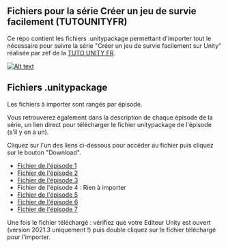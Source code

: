 ## Fichiers pour la série Créer un jeu de survie facilement (TUTOUNITYFR)
Ce répo contient les fichiers .unitypackage permettant d'importer tout le nécessaire pour suivre la série "Créer un jeu de survie facilement sur Unity" réalisée par zef de la [TUTO UNITY FR](https://www.youtube.com/c/tutounityfr).

[![Alt text](https://www.tutounity.fr/upload/github/survival2022/miniature-survie.jpg)](https://www.youtube.com/c/tutounityfr)

## Fichiers .unitypackage
Les fichiers à importer sont rangés par épisode.

Vous retrouverez également dans la description de chaque épisode de la série, un lien direct pour télécharger le fichier unitypackage de l'épisode (s'il y en a un).

Cliquez sur l'un des liens ci-dessous pour accéder au fichier puis cliquez sur le bouton "Download".

- [Fichier de l'épisode 1](https://github.com/TUTOUNITYFR/unitypackages-jeu-survie-2022-tufr/blob/main/Episode01/personnage-et-environnement.unitypackage)
- [Fichier de l'épisode 2](https://github.com/TUTOUNITYFR/unitypackages-jeu-survie-2022-tufr/blob/main/Episode02/items-et-inventaire.unitypackage)
- [Fichier de l'épisode 3](https://github.com/TUTOUNITYFR/unitypackages-jeu-survie-2022-tufr/blob/main/Episode03/visuels-inventaire.unitypackage)
- Fichier de l'épisode 4 : Rien à importer
- [Fichier de l'épisode 5](https://github.com/TUTOUNITYFR/unitypackages-jeu-survie-2022-tufr/blob/main/Episode05/actions-et-types-items.unitypackage)
- [Fichier de l'épisode 6](https://github.com/TUTOUNITYFR/unitypackages-jeu-survie-2022-tufr/blob/main/Episode06/equipements-du-personnage.unitypackage)
- [Fichier de l'épisode 7](https://github.com/TUTOUNITYFR/unitypackages-jeu-survie-2022-tufr/blob/main/Episode07/affichage-des-equipements.unitypackage)


Une fois le fichier téléchargé : vérifiez que votre Editeur Unity est ouvert (version 2021.3 uniquement !) puis double cliquez sur le fichier téléchargé pour l'importer.
